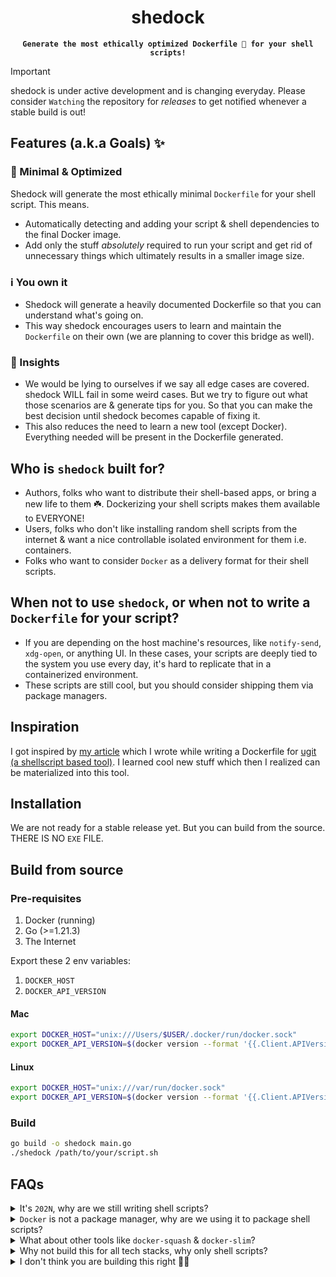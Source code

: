 <h1 align="center">shedock</h1>
<p align="center">
  <code><b>Generate the most ethically optimized Dockerfile 🐳 for your shell scripts!</b></code>
</p>

> [!IMPORTANT]
> shedock is under active development and is changing everyday. Please consider `Watching` the repository for _releases_ to get notified whenever a stable build is out!


## Features (a.k.a Goals) ✨

### 🧳 Minimal & Optimized

Shedock will generate the most ethically minimal `Dockerfile` for your shell script. This means.

- Automatically detecting and adding your script & shell dependencies to the final Docker image.
- Add only the stuff _absolutely_ required to run your script and get rid of unnecessary things which ultimately results in a smaller image size.

### ℹ️ You own it

- Shedock will generate a heavily documented Dockerfile so that you can understand what's going on.
- This way shedock encourages users to learn and maintain the `Dockerfile` on their own (we are planning to cover this bridge as well).

### 🧐 Insights

- We would be lying to ourselves if we say all edge cases are covered. shedock WILL fail in some weird cases. But we try to figure out what those scenarios are & generate tips for you. So that you can make the best decision until shedock becomes capable of fixing it.
- This also reduces the need to learn a new tool (except Docker). Everything needed will be present in the Dockerfile generated.


## Who is `shedock` built for?

- Authors, folks who want to distribute their shell-based apps, or bring a new life to them ☘️. Dockerizing your shell scripts makes them available to EVERYONE!
- Users, folks who don't like installing random shell scripts from the internet & want a nice controllable isolated environment for them i.e. containers.
- Folks who want to consider `Docker` as a delivery format for their shell scripts.

## When not to use `shedock`, or when not to write a `Dockerfile` for your script?

- If you are depending on the host machine's resources, like `notify-send`, `xdg-open`, or anything UI. In these cases, your scripts are deeply tied to the system you use every day, it's hard to replicate that in a containerized environment.
- These scripts are still cool, but you should consider shipping them via package managers.

## Inspiration

I got inspired by [my article](https://bhupesh.me/publishing-my-first-ever-dockerfile-optimization-ugit/) which I wrote while writing a Dockerfile for [ugit (a shellscript based tool)](https://github.com/Bhupesh-V/ugit). I learned cool new stuff which then I realized can be materialized into this tool.

## Installation

We are not ready for a stable release yet. But you can build from the source. THERE IS NO `EXE` FILE.

## Build from source

### Pre-requisites

1. Docker (running)
2. Go (>=1.21.3)
3. The Internet

Export these 2 env variables:

1. `DOCKER_HOST`
2. `DOCKER_API_VERSION`

#### Mac

```bash
export DOCKER_HOST="unix:///Users/$USER/.docker/run/docker.sock"
export DOCKER_API_VERSION=$(docker version --format '{{.Client.APIVersion}}')
```

#### Linux

```bash
export DOCKER_HOST="unix:///var/run/docker.sock"
export DOCKER_API_VERSION=$(docker version --format '{{.Client.APIVersion}}')
```

### Build

```bash
go build -o shedock main.go
./shedock /path/to/your/script.sh
```

## FAQs

<details>
  <summary>It's <code>202N</code>, why are we still writing shell scripts?</summary>
<code>They are fun to write</code> + <code>They work</code>, deal with it.
</details>
<details>
  <summary><code>Docker</code> is not a package manager, why are we using it to package shell scripts?</summary>
It's built to share your work across different systems. brew is not popular on Linux. Flatpaks and AppImages don't work on Mac, and the new Windows Terminal has its package manager now. How much time do you want to spend just packaging stuff compared to people utilizing your work?
</details>
<details>
  <summary>What about other tools like <code>docker-squash</code> & <code>docker-slim</code>?</summary>

- They are great, they have a big community behind them actively building and fixing stuff. Give them a try after using shedock.
- shedock is built to educate devs, we want folks to know what exactly is required to run their script. Not hiding stuff behind some weird image magic.
</details>
<details>
<summary>Why not build this for all tech stacks, why only shell scripts?</summary>

1. When you are building for everyone, you are building for no one.
2. The author is biased towards writing and sharing shell scripts 🤓.
3. The author doesn't have the mental energy to build & test it across 100s of tech stacks.
</details>
<details>
<summary>I don't think you are building this right 🙅🏽</summary>

- Great, we have something in common 🙃. I am figuring out stuff on the go. If you think something can be improved, [start a new discussion](https://github.com/shedock/shedock/discussions) and leave me some helpful tips.
</details>
